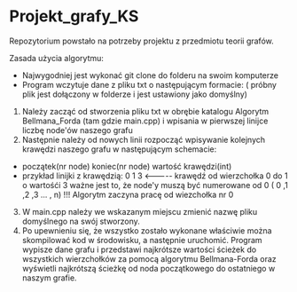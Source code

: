 # Projekt_grafy_KS
Repozytorium powstało na potrzeby projektu z  przedmiotu teorii grafów.


Zasada użycia algorytmu:
- Najwygodniej jest wykonać git clone  do folderu na swoim komputerze
- Program wczytuje dane z pliku txt o następującym formacie: ( próbny plik jest dołączony w folderze i jest ustawiony jako domyślny)
1) Należy zacząć od stworzenia pliku txt w obrębie katalogu Algorytm Bellmana_Forda (tam gdzie main.cpp) i wpisania w pierwszej linijce liczbę node'ów naszego grafu
2) Następnie należy od nowych linii rozpocząć wpisywanie kolejnych krawędzi naszego grafu w następującym schemacie:
  - początek(nr node) koniec(nr node) wartość krawędzi(int)
  - przykład linijki z krawędzią:
  0 1 3              <----- krawędź od wierzchołka 0 do 1 o wartośći 3
  ważne jest to, że node'y muszą być numerowane od 0 ( 0 ,1 ,2 ,3 ... , n) !!!
  Algorytm zaczyna pracę od wiezchołka nr 0

3) W main.cpp należy we wskazanym miejscu zmienić nazwę pliku domyślnego na swój stworzony.
4) Po upewnieniu się, że wszystko zostało wykonane właściwie można skompilować kod w środowisku, a następnie uruchomić. Program wypisze dane grafu i przedstawi najkrótsze wartości ścieżek do wszystkich wierzchołków za pomocą algorytmu Bellmana-Forda oraz wyświetli najkrótszą ścieżkę od noda początkowego do ostatniego w naszym grafie.
